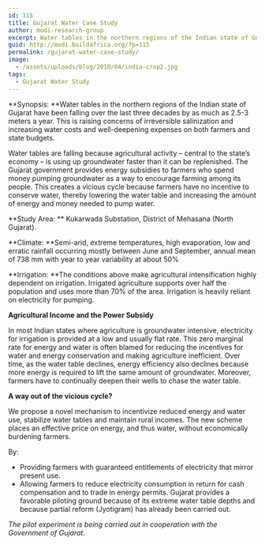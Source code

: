 ```yaml
---
id: 115
title: Gujarat Water Case Study
author: modi-research-group
excerpt: Water tables in the northern regions of the Indian state of Gujarat have been falling over the last three decades by as much as 2.5-3 meters a year in some places. This is raising concerns of irreversible salinization and increasing water costs and well deepening expenses on both farmers and state budgets. We propose a mechanism to reverse the cycle by realigning farmer incentives towards resource conservation and energy efficiency without harming rural livelihoods.
guid: http://modi.buildafrica.org/?p=115
permalink: /gujarat-water-case-study/
image:
  - /assets/uploads/blog/2010/04/india-crop2.jpg
tags:
  - Gujarat Water Study
---
```

**Synopsis: **Water tables in the northern regions of the Indian state of Gujarat have been falling over the last three decades by as much as 2.5-3 meters a year. This is raising concerns of irreversible salinization and increasing water costs and well-deepening expenses on both farmers and state budgets.

Water tables are falling because agricultural activity &#8211; central to the state&#8217;s economy &#8211; is using up groundwater faster than it can be replenished. The Gujarat government provides energy subsidies to farmers who spend money pumping groundwater as a way to encourage farming among its people. This creates a vicious cycle because farmers have no incentive to conserve water, thereby lowering the water table and increasing the amount of energy and money needed to pump water.

**Study Area: ** Kukarwada Substation, District of Mehasana (North Gujarat).

**Climate: **Semi-arid, extreme temperatures, high evaporation, low and erratic rainfall occurring mostly between June and September, annual mean of 738 mm with year to year variability at about 50%

**Irrigation: **The conditions above make agricultural intensification highly dependent on irrigation. Irrigated agriculture supports over half the population and uses more than 70% of the area. Irrigation is heavily reliant on electricity for pumping.

**Agricultural Income and the Power Subsidy**

In most Indian states where agriculture is groundwater intensive, electricity for irrigation is provided at a low and usually flat rate. This zero marginal rate for energy and water is often blamed for reducing the incentives for water and energy conservation and making agriculture inefficient. Over time, as the water table declines, energy efficiency also declines because more energy is required to lift the same amount of groundwater. Moreover, farmers have to continually deepen their wells to chase the water table.

**A way out of the vicious cycle?**

We propose a novel mechanism to incentivize reduced energy and water use, stabilize water tables and maintain rural incomes. The new scheme places an effective price on energy, and thus water, without economically burdening farmers.

By: 

  * Providing farmers with guaranteed entitlements of electricity that mirror present use.
  * Allowing farmers to reduce electricity consumption in return for cash compensation and to trade in energy permits. Gujarat provides a favorable piloting ground because of its extreme water table depths and because partial reform (Jyotigram) has already been carried out.

*The pilot experiment is being carried out in cooperation with the Government of Gujarat.*